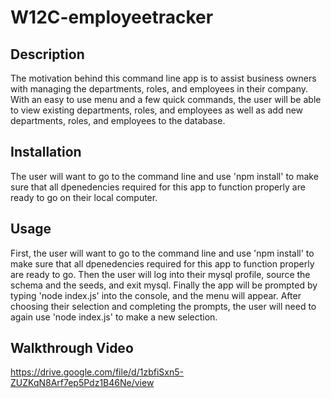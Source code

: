 # W12C-employeetracker

## Description

The motivation behind this command line app is to assist business owners with managing the departments, roles, and employees in their company. With an easy to use menu and a few quick commands, the user will be able to view existing departments, roles, and employees as well as add  new departments, roles, and employees to the database.


## Installation

The user will want to go to the command  line and use 'npm install' to make sure that all dpenedencies required for this app to function properly are ready to go on their local computer. 

## Usage

First, the user will want to go to the command  line and use 'npm install' to make sure that all dpenedencies required for this app to function properly are ready to go. Then the user will log into their mysql profile, source the schema and the seeds, and exit mysql. Finally the app will be prompted by typing 'node index.js' into the console, and the menu will appear. After choosing their selection and completing the prompts, the user will need to again use 'node index.js' to make a new  selection.

## Walkthrough Video

https://drive.google.com/file/d/1zbfiSxn5-ZUZKqN8Arf7ep5Pdz1B46Ne/view